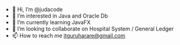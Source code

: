 - 👋 Hi, I’m @judacode
- 👀 I’m interested in Java and Oracle Db
- 🌱 I’m currently learning JavaFX
- 💞️ I’m looking to collaborate on Hospital System / General Ledger
- 📫 How to reach me itguruharare@gmail.com

<!---
judacode/judacode is a ✨ special ✨ repository because its `README.md` (this file) appears on your GitHub profile.
You can click the Preview link to take a look at your changes.
--->
